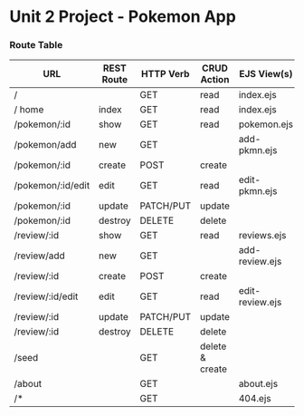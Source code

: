 # Unit 2 Project - Pokemon App

### Route Table

|             URL       |  REST Route  |    HTTP Verb    |    CRUD Action   |        EJS View(s)      | Created Yet? |
| --------------------- | -----------  | --------------- | ---------------- | ----------------------- | ------------ |
| /                     |              |       GET       |       read       |       index.ejs         |       NO     |
| / home                |    index     |       GET       |       read       |       index.ejs         |       NO     |
| /pokemon/:id          |     show     |       GET       |       read       |       pokemon.ejs       |       NO     |
| /pokemon/add          |     new      |       GET       |                  |       add-pkmn.ejs      |       NO     |
| /pokemon/:id          |     create   |       POST      |       create     |                         |       NO     |
| /pokemon/:id/edit     |      edit    |       GET       |       read       |       edit-pkmn.ejs     |       NO     |
| /pokemon/:id          |      update  |    PATCH/PUT    |       update     |                         |       NO     |
| /pokemon/:id          |     destroy  |     DELETE      |       delete     |                         |       NO     |
| /review/:id           |     show     |       GET       |       read       |       reviews.ejs       |       NO     |
| /review/add           |     new      |       GET       |                  |       add-review.ejs    |       NO     |
| /review/:id           |     create   |       POST      |       create     |                         |       NO     |
| /review/:id/edit      |      edit    |       GET       |       read       |       edit-review.ejs   |       NO     |
| /review/:id           |      update  |    PATCH/PUT    |       update     |                         |       NO     |
| /review/:id           |     destroy  |    DELETE       |       delete     |                         |       NO     |
| /seed                 |              |       GET       |  delete & create |                         |       NO     |
| /about                |              |       GET       |                  |       about.ejs         |       NO     |
| /*                    |              |       GET       |                  |       404.ejs           |       NO     |  
